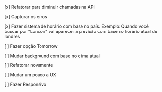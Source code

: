 [x] Refatorar para diminuir chamadas na API

[x] Capturar os erros

[x] Fazer sistema de horário com base no país. Exemplo: Quando você buscar por "London" vai aparecer a previsão com base no horário atual de londres

[ ] Fazer opção Tomorrow

[ ] Mudar background com base no clima atual

[ ] Refatorar novamente

[ ] Mudar um pouco a UX

[ ] Fazer Responsivo